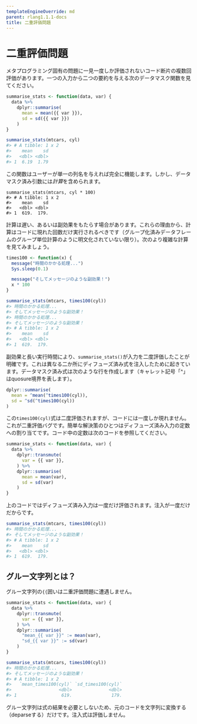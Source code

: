 ```yaml
---
templateEngineOverride: md
parent: rlang1.1.1-docs
title: 二重評価問題
---
```


# 二重評価問題

メタプログラミング固有の問題に一見一度しか評価されないコード断片の複数回評価があります。一つの入力から二つの要約を与える次のデータマスク関数を見てください。

```r
summarise_stats <- function(data, var) {
  data %>%
    dplyr::summarise(
      mean = mean({{ var }}),
      sd = sd({{ var }})
    )
}

summarise_stats(mtcars, cyl)
#> # A tibble: 1 x 2
#>    mean    sd
#>   <dbl> <dbl>
#> 1  6.19  1.79
```

この関数はユーザーが単一の列名を与えれば完全に機能します。しかし、データマスク済み引数には*計算*を含められます。

```
summarise_stats(mtcars, cyl * 100)
#> # A tibble: 1 x 2
#>    mean    sd
#>   <dbl> <dbl>
#> 1  619.  179.
```

計算は遅い、あるいは副効果をもたらす場合があります。これらの理由から、計算はコードに現れた回数だけ実行されるべきです（グループ化済みデータフレームのグループ単位計算のように明文化されていない限り）。次のより複雑な計算を見てみましょう。

```r
times100 <- function(x) {
  message("時間のかかる処理...")
  Sys.sleep(0.1)

  message("そしてメッセージのような副効果！")
  x * 100
}

summarise_stats(mtcars, times100(cyl))
#> 時間のかかる処理...
#> そしてメッセージのような副効果！
#> 時間のかかる処理...
#> そしてメッセージのような副効果！
#> # A tibble: 1 x 2
#>    mean    sd
#>   <dbl> <dbl>
#> 1  619.  179.
```

副効果と長い実行時間により、`summarise_stats()`が入力を二度評価したことが明確です。これは異なる二か所にディフューズ済み式を注入したために起きています。データマスク済み式は次のような行を作成します（キャレット記号「^」はquosure境界を表します）。

```r
dplyr::summarise(
  mean = ^mean(^times100(cyl)),
  sd = ^sd(^times100(cyl))
)
```

この`times100(cyl)`式は二度評価されますが、コードには一度しか現れません。これが二重評価バグです。簡単な解決策のひとつはディフューズ済み入力の定数への割り当てです。コード中の定数は次のコードを参照してください。

```r
summarise_stats <- function(data, var) {
  data %>%
    dplyr::transmute(
      var = {{ var }},
    ) %>%
    dplyr::summarise(
      mean = mean(var),
      sd = sd(var)
    )
}
```

上のコードではディフューズ済み入力は一度だけ評価されます。注入が一度だけだからです。

```r
summarise_stats(mtcars, times100(cyl))
#> 時間のかかる処理...
#> そしてメッセージのような副効果！
#> # A tibble: 1 x 2
#>    mean    sd
#>   <dbl> <dbl>
#> 1  619.  179.
```

## グルー文字列とは？

グルー文字列の`{{`囲いは二重評価問題に遭遇しません。

```r
summarise_stats <- function(data, var) {
  data %>%
    dplyr::transmute(
      var = {{ var }},
    ) %>%
    dplyr::summarise(
      "mean_{{ var }}" := mean(var),
      "sd_{{ var }}" := sd(var)
    )
}

summarise_stats(mtcars, times100(cyl))
#> 時間のかかる処理...
#> そしてメッセージのような副効果！
#> # A tibble: 1 x 2
#>   `mean_times100(cyl)` `sd_times100(cyl)`
#>                  <dbl>              <dbl>
#> 1                 619.               179.
```

グルー文字列は式の結果を必要としないため、元のコードを文字列に変換する（deparseする）だけです。注入式は評価しません。
